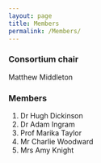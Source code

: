 ```yaml
---
layout: page
title: Members
permalink: /Members/
---
```


### Consortium chair

Matthew Middleton

### Members

1. Dr Hugh Dickinson
2. Dr Adam Ingram
3. Prof Marika Taylor
4. Mr Charlie Woodward
5. Mrs Amy Knight


